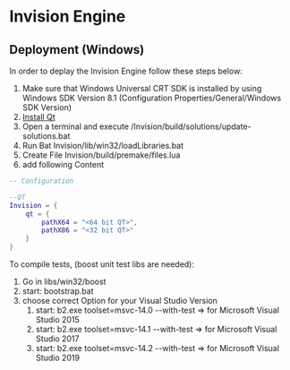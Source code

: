 # Invision Engine

## Deployment (Windows)

In order to deplay the Invision Engine follow these steps below:
1. Make sure that Windows Universal CRT SDK is installed by using Windows SDK Version 8.1 (Configuration Properties/General/Windows SDK Version)
1. [Install Qt](https://www.qt.io)
1. Open a terminal and execute /Invision/build/solutions/update-solutions.bat
1. Run Bat Invision/lib/win32/loadLibraries.bat
1. Create File Invision/build/premake/files.lua
1. add following Content
```lua
-- Configuration 

--QT
Invision = {
    qt = {
        pathX64 = "<64 bit QT>",
        pathX86 = "<32 bit QT>"
    }
}

```

To compile tests, (boost unit test libs are needed):
1. Go in libs/win32/boost
1. start: bootstrap.bat
1. choose correct Option for your Visual Studio Version
    1. start: b2.exe toolset=msvc-14.0 --with-test => for Microsoft Visual Studio 2015
    1. start: b2.exe toolset=msvc-14.1 --with-test => for Microsoft Visual Studio 2017
    1. start: b2.exe toolset=msvc-14.2 --with-test => for Microsoft Visual Studio 2019


